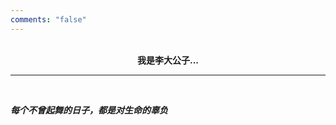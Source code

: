```yaml
---
comments: "false"
---
```




<br>

<center><strong>我是李大公子...</strong></center>
<hr>
<br>

***每个不曾起舞的日子，都是对生命的辜负***



